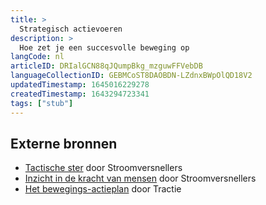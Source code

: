 ```yaml
---
title: >
  Strategisch actievoeren
description: >
  Hoe zet je een succesvolle beweging op
langCode: nl
articleID: DRIalGCN88qJQumpBkg_mzguwFFVebDB
languageCollectionID: GEBMCoST8DAOBDN-LZdnxBWpOlQD18V2
updatedTimestamp: 1645016229278
createdTimestamp: 1643294723341
tags: ["stub"]
---
```


## Externe bronnen

-   [Tactische ster](https://www.stroomversnellers.org/app/uploads/2020/10/HandleidingTactischeSter_Stroomversnellers.pdf) door Stroomversnellers
-   [Inzicht in de kracht van mensen](https://www.stroomversnellers.org/app/uploads/2021/06/HandleidingKrachtVanMensen_Stroomversnellers.pdf) door Stroomversnellers
-   [Het bewegings-actieplan](https://www.stroomversnellers.org/app/uploads/2019/05/HO-Het-bewegingsactieplan-Tractie.pdf) door Tractie